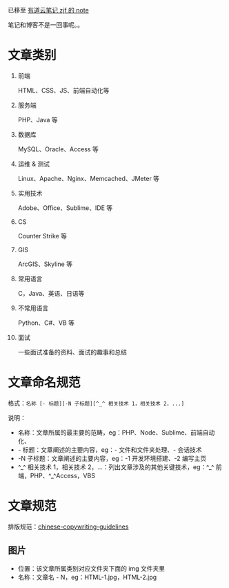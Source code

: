 已移至 [有道云笔记 zjf 的 note](https://note.youdao.com/ynoteshare1/index.html?id=2536781624d596fe9781faa22efa54dd&type=notebook)

笔记和博客不是一回事呢。。

# 文章类别

1.  前端 

    HTML、CSS、JS、前端自动化等
2.  服务端 

    PHP、Java 等
3.  数据库 

    MySQL、Oracle、Access 等
4.  运维 & 测试 

    Linux、Apache、Nginx、Memcached、JMeter 等
5.  实用技术 

    Adobe、Office、Sublime、IDE 等
6.  CS

    Counter Strike 等
7.  GIS

    ArcGIS、Skyline 等
8.  常用语言 

    C，Java、英语、日语等
9.  不常用语言 

    Python、C#、VB 等
10. 面试 

    一些面试准备的资料、面试的趣事和总结

# 文章命名规范

格式：`名称 [- 标题][-N 子标题][^_^ 相关技术 1，相关技术 2，...]`

说明：

-   名称：文章所属的最主要的范畴，eg：PHP、Node、Sublime、前端自动化、
-   \- 标题：文章阐述的主要内容，eg：- 文件和文件夹处理、- 会话技术
-   \-N 子标题：文章阐述的主要内容，eg：-1 开发环境搭建、-2 编写主页
-   ^\_^ 相关技术 1，相关技术 2，...：列出文章涉及的其他关键技术，eg：^\_^ 前端，PHP、^\_^Access，VBS

# 文章规范

排版规范：[chinese-copywriting-guidelines](https://github.com/sparanoid/chinese-copywriting-guidelines/blob/master/README.zh-CN.md)

## 图片

-   位置：该文章所属类别对应文件夹下面的 img 文件夹里
-   名称：文章名 - N，eg：HTML-1.jpg，HTML-2.jpg
